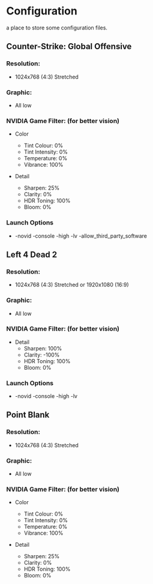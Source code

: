 # Configuration
a place to store some configuration files.

## Counter-Strike: Global Offensive
### Resolution:
- 1024x768 (4:3) Stretched

### Graphic:
- All low

### NVIDIA Game Filter: (for better vision)
- Color
    - Tint Colour: 0%
    - Tint Intensity: 0%
    - Temperature: 0%
    - Vibrance: 100%

- Detail
    - Sharpen: 25%
    - Clarity: 0%
    - HDR Toning: 100%
    - Bloom: 0%

### Launch Options

- -novid -console -high -lv -allow_third_party_software

## Left 4 Dead 2
### Resolution:
- 1024x768 (4:3) Stretched or 1920x1080 (16:9)

### Graphic:
- All low

### NVIDIA Game Filter: (for better vision)
- Detail
    - Sharpen: 100%
    - Clarity: -100%
    - HDR Toning: 100%
    - Bloom: 0%

### Launch Options

- -novid -console -high -lv

## Point Blank
### Resolution:
- 1024x768 (4:3) Stretched

### Graphic:
- All low

### NVIDIA Game Filter: (for better vision)
- Color
    - Tint Colour: 0%
    - Tint Intensity: 0%
    - Temperature: 0%
    - Vibrance: 100%

- Detail
    - Sharpen: 25%
    - Clarity: 0%
    - HDR Toning: 100%
    - Bloom: 0%